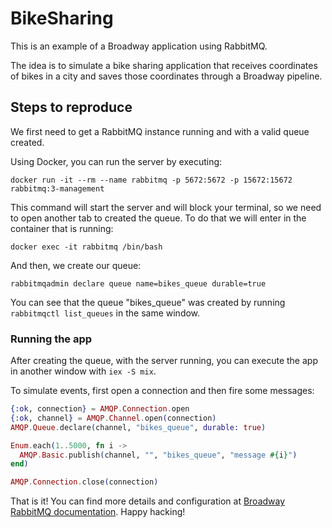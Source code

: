 # BikeSharing

This is an example of a Broadway application using RabbitMQ.

The idea is to simulate a bike sharing application that receives coordinates
of bikes in a city and saves those coordinates through a Broadway pipeline.

## Steps to reproduce

We first need to get a RabbitMQ instance running and with a valid queue created.

Using Docker, you can run the server by executing:

    docker run -it --rm --name rabbitmq -p 5672:5672 -p 15672:15672 rabbitmq:3-management

This command will start the server and will block your terminal, so we need
to open another tab to created the queue. To do that we will enter in the container that is running:

    docker exec -it rabbitmq /bin/bash

And then, we create our queue:

    rabbitmqadmin declare queue name=bikes_queue durable=true

You can see that the queue "bikes_queue" was created by running `rabbitmqctl list_queues` in the
same window.

### Running the app

After creating the queue, with the server running, you can execute the app in another window
with `iex -S mix`.

To simulate events, first open a connection and then fire some messages:

```elixir
{:ok, connection} = AMQP.Connection.open
{:ok, channel} = AMQP.Channel.open(connection)
AMQP.Queue.declare(channel, "bikes_queue", durable: true)

Enum.each(1..5000, fn i ->
  AMQP.Basic.publish(channel, "", "bikes_queue", "message #{i}")
end)

AMQP.Connection.close(connection)
```

That is it! You can find more details and configuration at [Broadway RabbitMQ documentation](https://hexdocs.pm/broadway_rabbitmq/).
Happy hacking!
